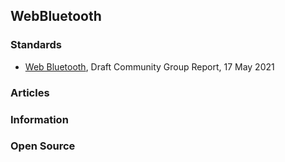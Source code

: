 ## WebBluetooth


### Standards
- [Web Bluetooth](https://webbluetoothcg.github.io/web-bluetooth/), Draft Community Group Report, 17 May 2021


### Articles


### Information



### Open Source

